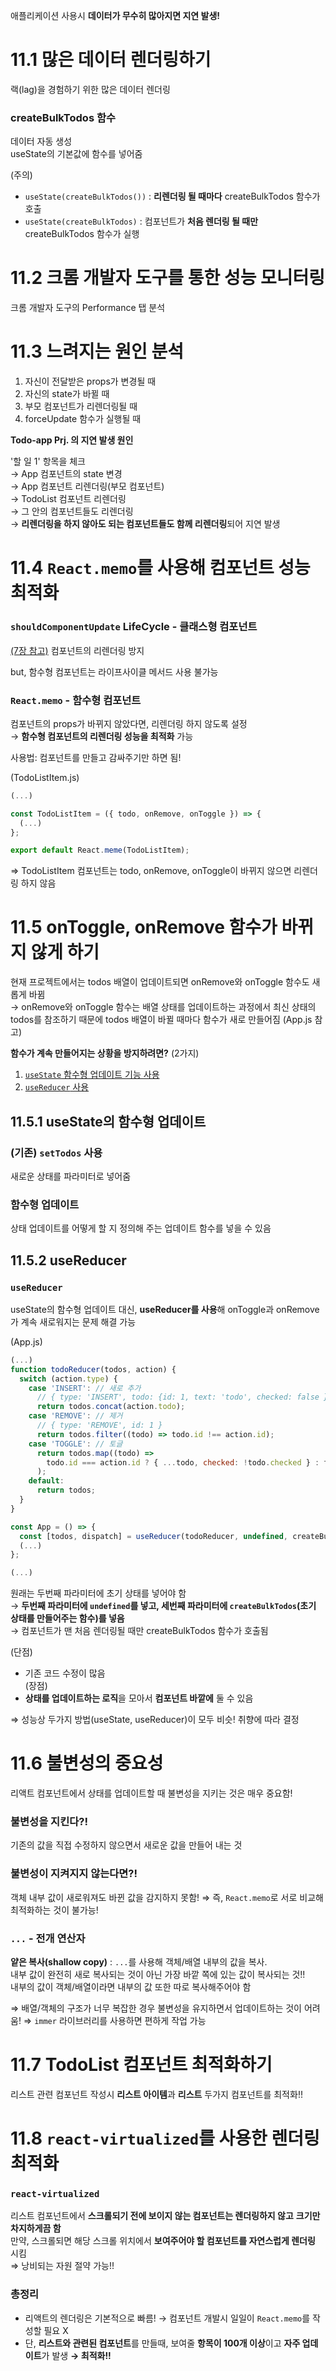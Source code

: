 애플리케이션 사용시 **데이터가 무수히 많아지면 지연 발생!**

# 11.1 많은 데이터 렌더링하기
랙(lag)을 경험하기 위한 많은 데이터 렌더링

### createBulkTodos 함수
데이터 자동 생성    
useState의 기본값에 함수를 넣어줌

(주의)

- `useState(createBulkTodos())` : **리렌더링 될 때마다** createBulkTodos 함수가 호출
- `useState(createBulkTodos)` : 컴포넌트가 **처음 렌더링 될 때만** createBulkTodos 함수가 실행

# 11.2 크롬 개발자 도구를 통한 성능 모니터링
크롬 개발자 도구의 Performance 탭 분석

# 11.3 느려지는 원인 분석

1. 자신이 전달받은 props가 변경될 때
2. 자신의 state가 바뀔 때
3. 부모 컴포넌트가 리렌더링될 때
4. forceUpdate 함수가 실행될 때

**Todo-app Prj. 의 지연 발생 원인**

'할 일 1' 항목을 체크   
→  App 컴포넌트의 state 변경     
→ App 컴포넌트 리렌더링(부모 컴포넌트)     
→ TodoList 컴포넌트 리렌더링     
→ 그 안의 컴포넌트들도 리렌더링     
→ **리렌더링을 하지 않아도 되는 컴포넌트들도 함께 리렌더링**되어 지연 발생

# 11.4 `React.memo`를 사용해 컴포넌트 성능 최적화

### `shouldComponentUpdate` LifeCycle - 클래스형 컴포넌트 

[(7장 참고)](https://github.com/seoyeonko/TIL/blob/main/React/%EB%A6%AC%EC%95%A1%ED%8A%B8%EB%A5%BC%20%EB%8B%A4%EB%A3%A8%EB%8A%94%20%EA%B8%B0%EC%88%A0/Ch07_%EC%BB%B4%ED%8F%AC%EB%84%8C%ED%8A%B8%EC%9D%98_%EB%9D%BC%EC%9D%B4%ED%94%84%EC%82%AC%EC%9D%B4%ED%81%B4%EB%A9%94%EC%84%9C%EB%93%9C.md#725-shouldcomponentupdate-%EB%A9%94%EC%84%9C%EB%93%9C)
컴포넌트의 리렌더링 방지

but, 함수형 컴포넌트는 라이프사이클 메서드 사용 불가능

### `React.memo` - 함수형 컴포넌트 

컴포넌트의 props가 바뀌지 않았다면, 리렌더링 하지 않도록 설정    
→ **함수형 컴포넌트의 리렌더링 성능을 최적화** 가능

사용법: 컴포넌트를 만들고 감싸주기만 하면 됨!

(TodoListItem.js)
```jsx
(...)

const TodoListItem = ({ todo, onRemove, onToggle }) => {
  (...)
};

export default React.meme(TodoListItem);
```
⇒ TodoListItem 컴포넌트는 todo, onRemove, onToggle이 바뀌지 않으면 리렌더링 하지 않음

# 11.5 onToggle, onRemove 함수가 바뀌지 않게 하기

현재 프로젝트에서는 todos 배열이 업데이트되면 onRemove와 onToggle 함수도 새롭게 바뀜    
→ onRemove와 onToggle 함수는 배열 상태를 업데이트하는 과정에서 최신 상태의 todos를 참조하기 때문에 todos 배열이 바뀔 때마다 함수가 새로 만들어짐 (App.js 참고)

**함수가 계속 만들어지는 상황을 방지하려면?** (2가지)    
1. [`useState` 함수형 업데이트 기능 사용](#1151-usestate의-함수형-업데이트)
2. [`useReducer` 사용](#1152-usereducer)

## 11.5.1 useState의 함수형 업데이트

### (기존) `setTodos` 사용
새로운 상태를 파라미터로 넣어줌

### 함수형 업데이트
상태 업데이트를 어떻게 할 지 정의해 주는 업데이트 함수를 넣을 수 있음

## 11.5.2 useReducer

### `useReducer`
useState의 함수형 업데이트 대신, **useReducer를 사용**해 onToggle과 onRemove가 계속 새로워지는 문제 해결 가능

(App.js)
```jsx
(...)
function todoReducer(todos, action) {
  switch (action.type) {
    case 'INSERT': // 새로 추가
      // { type: 'INSERT', todo: {id: 1, text: 'todo', checked: false } }
      return todos.concat(action.todo);
    case 'REMOVE': // 제거
      // { type: 'REMOVE', id: 1 }
      return todos.filter((todo) => todo.id !== action.id);
    case 'TOGGLE': // 토글
      return todos.map((todo) =>
        todo.id === action.id ? { ...todo, checked: !todo.checked } : todo,
      );
    default:
      return todos;
  }
}

const App = () => {
  const [todos, dispatch] = useReducer(todoReducer, undefined, createBulkTodos);
  (...)
};

(...)
```

원래는 두번째 파라미터에 초기 상태를 넣어야 함   
→ **두번째 파라미터에 `undefined`를 넣고, 세번째 파라미터에 `createBulkTodos`(초기 상태를 만들어주는 함수)를 넣음**    
→ 컴포넌트가 맨 처음 렌더링될 때만 createBulkTodos 함수가 호출됨

(단점)
- 기존 코드 수정이 많음   
(장점)
- **상태를 업데이트하는 로직**을 모아서 **컴포넌트 바깥에** 둘 수 있음    

⇒ 성능상 두가지 방법(useState, useReducer)이 모두 비슷! 취향에 따라 결정

# 11.6 불변성의 중요성
리액트 컴포넌트에서 상태를 업데이트할 때 불변성을 지키는 것은 매우 중요함!

### 불변성을 지킨다?!
기존의 값을 직접 수정하지 않으면서 새로운 값을 만들어 내는 것   

### 불변성이 지켜지지 않는다면?!
객체 내부 값이 새로워져도 바뀐 값을 감지하지 못함! ⇒ 즉, `React.memo`로 서로 비교해 최적화하는 것이 불가능!

### `...` - 전개 연산자
**얕은 복사(shallow copy)** : `...`를 사용해 객체/배열 내부의 값을 복사.  
내부 값이 완전히 새로 복사되는 것이 아닌 가장 바깥 쪽에 있는 값이 복사되는 것!!   
내부의 값이 객체/배열이라면 내부의 값 또한 따로 복사해주어야 함

⇒ 배열/객체의 구조가 너무 복잡한 경우 불변성을 유지하면서 업데이트하는 것이 어려움!
⇒ `immer` 라이브러리를 사용하면 편하게 작업 가능

# 11.7 TodoList 컴포넌트 최적화하기
리스트 관련 컴포넌트 작성시 **리스트 아이템**과 **리스트** 두가지 컴포넌트를 최적화!!

# 11.8 `react-virtualized`를 사용한 렌더링 최적화

### `react-virtualized`
리스트 컴포넌트에서 **스크롤되기 전에 보이지 않는 컴포넌트는 렌더링하지 않고** **크기만 차지하게끔 함**    
만약, 스크롤되면 해당 스크롤 위치에서 **보여주어야 할 컴포넌트를 자연스럽게 렌더링** 시킴    
⇒ 낭비되는 자원 절약 가능!!

### 총정리
- 리액트의 렌더링은 기본적으로 빠름! → 컴포넌트 개발시 일일이 `React.memo`를 작성할 필요 X
- 단, **리스트와 관련된 컴포넌트**를 만들때, 보여줄 **항목이 100개 이상**이고 **자주 업데이트**가 발생 **→ 최적화!!**
